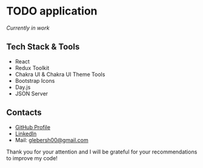 # TODO application

_Currently in work_

## Tech Stack & Tools
* React
* Redux Toolkit
* Chakra UI & Chakra UI Theme Tools
* Bootstrap Icons
* Day.js
* JSON Server 

## Contacts
* [GitHub Profile](https://github.com/glebersh)
* [LinkedIn](https://www.linkedin.com/in/gleb-ershov-804b50232/)
* Mail: glebersh00@gmail.com


Thank you for your attention and I will be grateful for your recommendations to improve my code!
